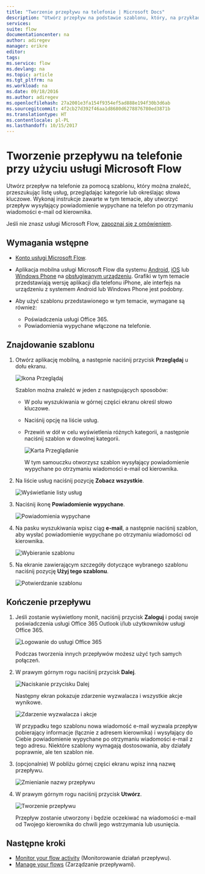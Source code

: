 ```yaml
---
title: "Tworzenie przepływu na telefonie | Microsoft Docs"
description: "Utwórz przepływ na podstawie szablonu, który, na przykład, wysyła powiadomienie wypychane po otrzymaniu wiadomości e-mail z określonego adresu"
services: 
suite: flow
documentationcenter: na
author: adiregev
manager: erikre
editor: 
tags: 
ms.service: flow
ms.devlang: na
ms.topic: article
ms.tgt_pltfrm: na
ms.workload: na
ms.date: 09/18/2016
ms.author: adiregev
ms.openlocfilehash: 27a2001e3fa154f9354ef5ad888e194f30b3d6ab
ms.sourcegitcommit: 4f2cb27d392f46aa1d8680d6278876780ed3871b
ms.translationtype: HT
ms.contentlocale: pl-PL
ms.lasthandoff: 10/15/2017
---
```

# <a name="create-a-flow-from-your-phone-by-using-microsoft-flow"></a>Tworzenie przepływu na telefonie przy użyciu usługi Microsoft Flow
Utwórz przepływ na telefonie za pomocą szablonu, który można znaleźć, przeszukując listę usług, przeglądając kategorie lub określając słowa kluczowe. Wykonaj instrukcje zawarte w tym temacie, aby utworzyć przepływ wysyłający powiadomienie wypychane na telefon po otrzymaniu wiadomości e-mail od kierownika.

Jeśli nie znasz usługi Microsoft Flow, [zapoznaj się z omówieniem](getting-started.md).

## <a name="prerequisites"></a>Wymagania wstępne
* [Konto usługi Microsoft Flow](sign-up-sign-in.md).
* Aplikacja mobilna usługi Microsoft Flow dla systemu [Android](https://aka.ms/flowmobiledocsandroid), [iOS](https://aka.ms/flowmobiledocsios) lub [Windows Phone](https://aka.ms/flowmobilewindows) na [obsługiwanym urządzeniu](getting-started.md#use-the-mobile-app). Grafiki w tym temacie przedstawiają wersję aplikacji dla telefonu iPhone, ale interfejs na urządzeniu z systemem Android lub Windows Phone jest podobny.
* Aby użyć szablonu przedstawionego w tym temacie, wymagane są również:
  
  * Poświadczenia usługi Office 365.
  * Powiadomienia wypychane włączone na telefonie.

## <a name="find-a-template"></a>Znajdowanie szablonu
1. Otwórz aplikację mobilną, a następnie naciśnij przycisk **Przeglądaj** u dołu ekranu.
   
    ![Ikona Przeglądaj](./media/mobile-create-flow/browse-icon.png)
   
    Szablon można znaleźć w jeden z następujących sposobów:
   
   * W polu wyszukiwania w górnej części ekranu określ słowo kluczowe.
   * Naciśnij opcję na liście usług.
   * Przewiń w dół w celu wyświetlenia różnych kategorii, a następnie naciśnij szablon w dowolnej kategorii.
     
       ![Karta Przeglądanie](./media/mobile-create-flow/browse-tab.png)
     
     W tym samouczku otworzysz szablon wysyłający powiadomienie wypychane po otrzymaniu wiadomości e-mail od kierownika.
2. Na liście usług naciśnij pozycję **Zobacz wszystkie**.
   
    ![Wyświetlanie listy usług](./media/mobile-create-flow/list-services.png)
3. Naciśnij ikonę **Powiadomienie wypychane**.
   
    ![Powiadomienia wypychane](./media/mobile-create-flow/push-notifications.png)
4. Na pasku wyszukiwania wpisz ciąg **e-mail**, a następnie naciśnij szablon, aby wysłać powiadomienie wypychane po otrzymaniu wiadomości od kierownika.
   
    ![Wybieranie szablonu](./media/mobile-create-flow/choose-template.png)
5. Na ekranie zawierającym szczegóły dotyczące wybranego szablonu naciśnij pozycję **Użyj tego szablonu**.
   
    ![Potwierdzanie szablonu](./media/mobile-create-flow/confirm-template.png)

## <a name="finish-the-flow"></a>Kończenie przepływu
1. Jeśli zostanie wyświetlony monit, naciśnij przycisk **Zaloguj** i podaj swoje poświadczenia usługi Office 365 Outlook i/lub użytkowników usługi Office 365.
   
    ![Logowanie do usługi Office 365](./media/mobile-create-flow/office-signin.png)
   
    Podczas tworzenia innych przepływów możesz użyć tych samych połączeń.
2. W prawym górnym rogu naciśnij przycisk **Dalej**.
   
    ![Naciskanie przycisku Dalej](./media/mobile-create-flow/next.png)
   
    Następny ekran pokazuje zdarzenie wyzwalacza i wszystkie akcje wynikowe.
   
    ![Zdarzenie wyzwalacza i akcje](./media/mobile-create-flow/flow-structure.png)
   
    W przypadku tego szablonu nowa wiadomość e-mail wyzwala przepływ pobierający informacje (łącznie z adresem kierownika) i wysyłający do Ciebie powiadomienie wypychane po otrzymaniu wiadomości e-mail z tego adresu. Niektóre szablony wymagają dostosowania, aby działały poprawnie, ale ten szablon nie.
3. (opcjonalnie) W pobliżu górnej części ekranu wpisz inną nazwę przepływu.
   
    ![Zmienianie nazwy przepływu](./media/mobile-create-flow/rename-flow.png)
4. W prawym górnym rogu naciśnij przycisk **Utwórz**.
   
    ![Tworzenie przepływu](./media/mobile-create-flow/create-flow.png)
   
    Przepływ zostanie utworzony i będzie oczekiwać na wiadomości e-mail od Twojego kierownika do chwili jego wstrzymania lub usunięcia.

## <a name="next-steps"></a>Następne kroki
* [Monitor your flow activity](mobile-monitor-activity.md) (Monitorowanie działań przepływu).
* [Manage your flows](mobile-manage-flows.md) (Zarządzanie przepływami).

